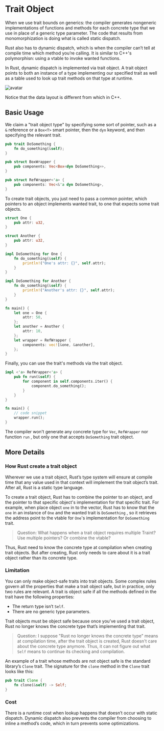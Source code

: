 # Trait Object

When we use trait bounds on generics: the compiler generates nongeneric implementations of functions and methods for each concrete type that we use in place of a generic type parameter. The code that results from monomorphization is doing what is called static dispatch.

Rust also has to dynamic dispatch, which is when the compiler can’t tell at compile time which method you’re calling. It is similar to C++'s polymorphisn: using a vtable to invoke wanted functions. 

In Rust, dynamic dispatch is implemented via trait object. A trait object points to both an instance of a type implementing our specified trait as well as a table used to look up trait methods on that type at runtime.

![avatar](https://alschwalm.com/blog/static/content/images/2017/03/cat_layout-2.png)

Notice that the data layout is different from which in C++.

## Basic Usage

We claim a "trait object type" by specifying some sort of pointer, such as a `&` reference or a `Box<T>` smart pointer, then the `dyn` keyword, and then specifying the relevant trait.

~~~rust
pub trait DoSomething {
    fn do_something(&self);
}

pub struct BoxWrapper {
    pub components: Vec<Box<dyn DoSomething>>,
}

pub struct RefWrapper<'a> {
    pub components: Vec<&'a dyn DoSomething>,
}
~~~

To create trait objects, you just need to pass a common pointer, which pointers to an object implements wanted trait, to one that expects some trait objects.

~~~rust
struct One {
    pub attr: u32,
}

struct Another {
    pub attr: u32,
}

impl DoSomething for One {
    fn do_something(&self) {
        println!("One's attr: {}", self.attr);
    }
}

impl DoSomething for Another {
    fn do_something(&self) {
        println!("Another's attr: {}", self.attr);
    }
}

fn main() {
    let one = One {
        attr: 50,
    };
    let another = Another {
        attr: 10,
    };
    let wrapper = RefWrapper {
        components: vec![&one, &another],
    };
}
~~~

Finally, you can use the trait's methods via the trait object.

~~~rust
impl <'a> RefWrapper<'a> {
    pub fn run(&self) {
        for component in self.components.iter() {
            component.do_something();
        }
    }
}

fn main() {
    // code snippet
    wrapper.run();
}
~~~

The compiler won't generate any concrete type for `Vec`, `RefWrapper` nor function `run` , but only one that accepts `DoSomething` trait object.


## More Details

### How Rust create a trait object

Wherever we use a trait object, Rust’s type system will ensure at compile time that any value used in that context will implement the trait object’s trait. After all, Rust is a static type language. 

To create a trait object, Rust has to combine the pointer to an object, and the pointer to that specific object's implementation for that specific trait. For example, when place object `one` in to the vector, Rust has to know that the `one` in an instance of `One` and the wanted trait is `DoSomething` , so it retrieves the address point to the vtable for `One`'s implementation for `DoSomething` trait. 

> Question: What happens when a trait object requires multiple Traint? Use multiple pointers? Or combine the vtable?

Thus, Rust need to know the concrete type at compilation when creating trait objects. But after creating, Rust only needs to care about it is a trait object rather than its concrete type.

### Limitation

You can only make object-safe traits into trait objects. Some complex rules govern all the properties that make a trait object safe, but in practice, only two rules are relevant. A trait is object safe if all the methods defined in the trait have the following properties:

- The return type isn’t `Self`.
- There are no generic type parameters.

Trait objects must be object safe because once you’ve used a trait object, Rust no longer knows the concrete type that’s implementing that trait.

> Question: I suppose "Rust no longer knows the concrete type" means at compilation time, after the trait object is created, Rust doesn't care about the concrete type anymore. Thus, it can not figure out what `Self` means to continue its checking and compilation. 

An example of a trait whose methods are not object safe is the standard library’s `Clone` trait. The signature for the `clone` method in the `Clone` trait looks like this:

~~~rust
pub trait Clone {
    fn clone(&self) -> Self;
}
~~~

### Cost

There is a runtime cost when lookup happens that doesn’t occur with static dispatch. Dynamic dispatch also prevents the compiler from choosing to inline a method’s code, which in turn prevents some optimizations.
